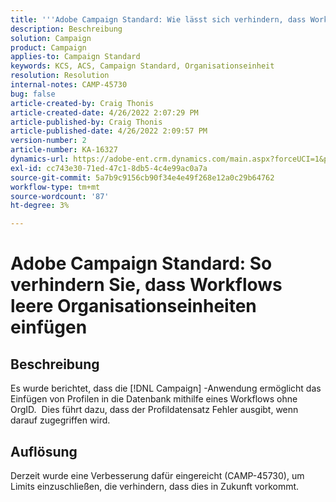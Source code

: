 ```yaml
---
title: '''Adobe Campaign Standard: Wie lässt sich verhindern, dass Workflows leere Organisationseinheiten einfügen?'
description: Beschreibung
solution: Campaign
product: Campaign
applies-to: Campaign Standard
keywords: KCS, ACS, Campaign Standard, Organisationseinheit
resolution: Resolution
internal-notes: CAMP-45730
bug: false
article-created-by: Craig Thonis
article-created-date: 4/26/2022 2:07:29 PM
article-published-by: Craig Thonis
article-published-date: 4/26/2022 2:09:57 PM
version-number: 2
article-number: KA-16327
dynamics-url: https://adobe-ent.crm.dynamics.com/main.aspx?forceUCI=1&pagetype=entityrecord&etn=knowledgearticle&id=42330533-6ac5-ec11-a7b6-0022480a138b
exl-id: cc743e30-71ed-47c1-8db5-4c4e99ac0a7a
source-git-commit: 5a7b9c9156cb90f34e4e49f268e12a0c29b64762
workflow-type: tm+mt
source-wordcount: '87'
ht-degree: 3%

---
```


# Adobe Campaign Standard: So verhindern Sie, dass Workflows leere Organisationseinheiten einfügen

## Beschreibung


Es wurde berichtet, dass die [!DNL Campaign] -Anwendung ermöglicht das Einfügen von Profilen in die Datenbank mithilfe eines Workflows ohne OrgID.  Dies führt dazu, dass der Profildatensatz Fehler ausgibt, wenn darauf zugegriffen wird.


## Auflösung


Derzeit wurde eine Verbesserung dafür eingereicht (CAMP-45730), um Limits einzuschließen, die verhindern, dass dies in Zukunft vorkommt.
